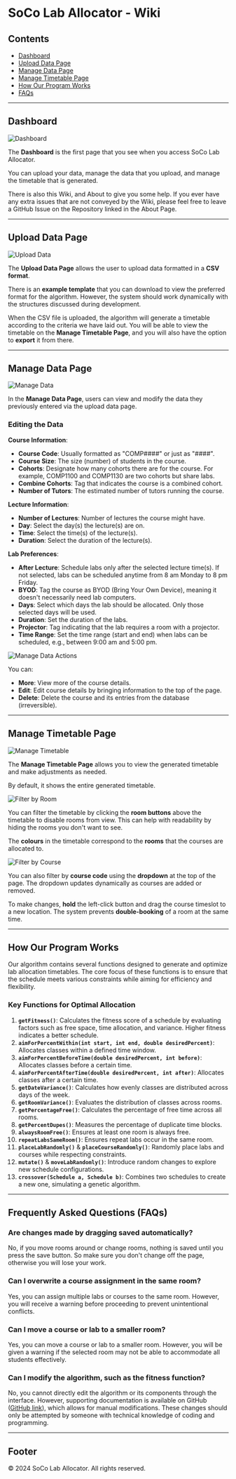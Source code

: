 # SoCo Lab Allocator - Wiki

## Contents
- [Dashboard](#dashboard)
- [Upload Data Page](#upload-data-page)
- [Manage Data Page](#manage-data-page)
- [Manage Timetable Page](#manage-timetable-page)
- [How Our Program Works](#how-our-program-works)
- [FAQs](#faqs)

---

## Dashboard
![Dashboard](images/dashboard_normal.png)

The **Dashboard** is the first page that you see when you access SoCo Lab Allocator.

You can upload your data, manage the data that you upload, and manage the timetable that is generated.

There is also this Wiki, and About to give you some help. If you ever have any extra issues that are not conveyed by the Wiki, please feel free to leave a GitHub Issue on the Repository linked in the About Page.

---

## Upload Data Page
![Upload Data](images/upload_data_normal.png)

The **Upload Data Page** allows the user to upload data formatted in a **CSV format**.

There is an **example template** that you can download to view the preferred format for the algorithm. However, the system should work dynamically with the structures discussed during development.

When the CSV file is uploaded, the algorithm will generate a timetable according to the criteria we have laid out. You will be able to view the timetable on the **Manage Timetable Page**, and you will also have the option to **export** it from there.

---

## Manage Data Page
![Manage Data](images/manage_data_normal.png)

In the **Manage Data Page**, users can view and modify the data they previously entered via the upload data page.

### Editing the Data
**Course Information**:
- **Course Code**: Usually formatted as "COMP####" or just as "####".
- **Course Size**: The size (number) of students in the course.
- **Cohorts**: Designate how many cohorts there are for the course. For example, COMP1100 and COMP1130 are two cohorts but share labs.
- **Combine Cohorts**: Tag that indicates the course is a combined cohort.
- **Number of Tutors**: The estimated number of tutors running the course.

**Lecture Information**:
- **Number of Lectures**: Number of lectures the course might have.
- **Day**: Select the day(s) the lecture(s) are on.
- **Time**: Select the time(s) of the lecture(s).
- **Duration**: Select the duration of the lecture(s).

**Lab Preferences**:
- **After Lecture**: Schedule labs only after the selected lecture time(s). If not selected, labs can be scheduled anytime from 8 am Monday to 8 pm Friday.
- **BYOD**: Tag the course as BYOD (Bring Your Own Device), meaning it doesn't necessarily need lab computers.
- **Days**: Select which days the lab should be allocated. Only those selected days will be used.
- **Duration**: Set the duration of the labs.
- **Projector**: Tag indicating that the lab requires a room with a projector.
- **Time Range**: Set the time range (start and end) when labs can be scheduled, e.g., between 9:00 am and 5:00 pm.

![Manage Data Actions](images/manage_data_actions.png)

You can:
- **More**: View more of the course details.
- **Edit**: Edit course details by bringing information to the top of the page.
- **Delete**: Delete the course and its entries from the database (irreversible).

---

## Manage Timetable Page
![Manage Timetable](images/manage_timetable_normal.png)

The **Manage Timetable Page** allows you to view the generated timetable and make adjustments as needed.

By default, it shows the entire generated timetable.

![Filter by Room](images/manage_timetable_filter_room.png)

You can filter the timetable by clicking the **room buttons** above the timetable to disable rooms from view. This can help with readability by hiding the rooms you don't want to see.

The **colours** in the timetable correspond to the **rooms** that the courses are allocated to.

![Filter by Course](images/manage_timetable_filter_course.png)

You can also filter by **course code** using the **dropdown** at the top of the page. The dropdown updates dynamically as courses are added or removed.

To make changes, **hold** the left-click button and drag the course timeslot to a new location. The system prevents **double-booking** of a room at the same time.

---

## How Our Program Works
Our algorithm contains several functions designed to generate and optimize lab allocation timetables. The core focus of these functions is to ensure that the schedule meets various constraints while aiming for efficiency and flexibility.

### Key Functions for Optimal Allocation
1. **`getFitness()`**: Calculates the fitness score of a schedule by evaluating factors such as free space, time allocation, and variance. Higher fitness indicates a better schedule.
2. **`aimForPercentWithin(int start, int end, double desiredPercent)`**: Allocates classes within a defined time window.
3. **`aimForPercentBeforeTime(double desiredPercent, int before)`**: Allocates classes before a certain time.
4. **`aimForPercentAfterTime(double desiredPercent, int after)`**: Allocates classes after a certain time.
5. **`getDateVariance()`**: Calculates how evenly classes are distributed across days of the week.
6. **`getRoomVariance()`**: Evaluates the distribution of classes across rooms.
7. **`getPercentageFree()`**: Calculates the percentage of free time across all rooms.
8. **`getPercentDupes()`**: Measures the percentage of duplicate time blocks.
9. **`alwaysRoomFree()`**: Ensures at least one room is always free.
10. **`repeatLabsSameRoom()`**: Ensures repeat labs occur in the same room.
11. **`placeLabRandomly()`** & **`placeCourseRandomly()`**: Randomly place labs and courses while respecting constraints.
12. **`mutate()`** & **`moveLabRandomly()`**: Introduce random changes to explore new schedule configurations.
13. **`crossover(Schedule a, Schedule b)`**: Combines two schedules to create a new one, simulating a genetic algorithm.

---

## Frequently Asked Questions (FAQs)

### Are changes made by dragging saved automatically?
No, if you move rooms around or change rooms, nothing is saved until you press the save button. So make sure you don't change off the page, otherwise you will lose your work.

### Can I overwrite a course assignment in the same room?
Yes, you can assign multiple labs or courses to the same room. However, you will receive a warning before proceeding to prevent unintentional conflicts.

### Can I move a course or lab to a smaller room?
Yes, you can move a course or lab to a smaller room. However, you will be given a warning if the selected room may not be able to accommodate all students effectively.

### Can I modify the algorithm, such as the fitness function?
No, you cannot directly edit the algorithm or its components through the interface. However, supporting documentation is available on GitHub ([GitHub link](https://github.com/mazfil/lab-allocator)), which allows for manual modifications. These changes should only be attempted by someone with technical knowledge of coding and programming.


---

## Footer
&copy; 2024 SoCo Lab Allocator. All rights reserved.
